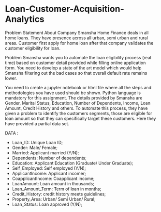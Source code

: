 # Loan-Customer-Acquisition-Analytics


Problem Statement
About Company
Smansha Home Finance deals in all home loans. They have presence across all urban, semi urban and rural areas. Customer first apply for home loan after that company validates the customer eligibility for loan.

Problem
Smansha wants you to automate the loan eligibility process (real time) based on customer detail provided while filling online application form. You need to develop a state of the art model which would help Smansha filtering out the bad cases so that overall default rate remains lower.

You need to create a jupyter notebook or html file where all the steps and methodologies you have used should be shown. Python language is mandatory for this assignment.
The details provided by Smansha are Gender, Marital Status, Education, Number of Dependents, Income, Loan Amount, Credit History and others. To automate this process, they have given a problem to identify the customers segments, those are eligible for loan amount so that they can specifically target these customers. Here they have provided a partial data set.


DATA : 
- Loan_ID:                				                                Unique Loan ID; 
- Gender:                                                         Male/ Female;
- Married:                                                        Applicant married (Y/N);
- Dependents:                                                     Number of dependents;
- Education:                                                      Applicant Education (Graduate/ Under Graduate);
- Self_Employed:                                                  Self employed (Y/N);
- ApplicantIncome:                                                Applicant incomer;
- CoapplicantIncome:                                              Coapplicant income;
- LoanAmount:                                                     Loan amount in thousands;
- Loan_Amount_Term:                                               Term of loan in months;
- Credit_History:                                                 credit history meets guidelines;
- Property_Area:                                                  Urban/ Semi Urban/ Rural;
- Loan_Status:                                                    Loan approved (Y/N);
